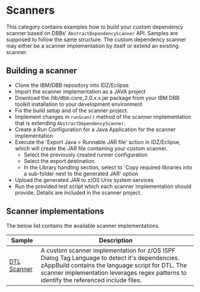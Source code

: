 # Scanners

This category contains examples how to build your custom dependency scanner based on DBBs' `AbstractDependencyScanner` API.
Samples are supposed to follow the same structure. The custom dependency scanner may either be a scanner implementation by itself or extend an existing scanner.

## Building a scanner

* Clone the IBM/DBB repository into IDZ/Eclipse.
* Import the scanner implementation as a JAVA project
* Download the <DBB-HOME>/lib/dbb.core_2.0.x.x.jar package from your IBM DBB toolkit installation to your development environment 
* Fix the build setup and of the scanner project.
* Implement changes in `runScan()` method of the scanner implementation that is extending `AbstractDependencyScanner`.
* Create a Run Configuration for a Java Application for the scanner implementation
* Execute the 'Export Java > Runnable JAR file' action in IDZ/Eclipse, which will create the JAR file containing your custom scanner.
  * Select the previously created runner configuration
  * Select the export destination
  * In the Library handling section, select to `Copy required libraries into a sub-folder next to the generated JAR' option
* Upload the generated JAR to z/OS Unix system services 
* Run the provided test script which each scanner implementation should provide. Details are included in the scanner project.
 
## Scanner implementations

The below list contains the available scanner implementations

Sample | Description
--- | ---
[DTL Scanner](DTL%20Scanner) | A custom scanner implementation for z/OS ISPF Dialog Tag Language to detect it's dependencies. zAppBuild contains the language script for DTL. The scanner implementation leverages regex patterns to identify the referenced include files.
